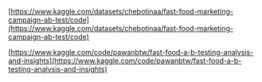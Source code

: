 [https://www.kaggle.com/datasets/chebotinaa/fast-food-marketing-campaign-ab-test/code](https://www.kaggle.com/datasets/chebotinaa/fast-food-marketing-campaign-ab-test/code)

[https://www.kaggle.com/code/pawanbtw/fast-food-a-b-testing-analysis-and-insights](https://www.kaggle.com/code/pawanbtw/fast-food-a-b-testing-analysis-and-insights)
